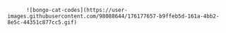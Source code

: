           ![bongo-cat-codes](https://user-images.githubusercontent.com/98088644/176177657-b9ffeb5d-161a-4bb2-8e5c-44351c877cc5.gif)
